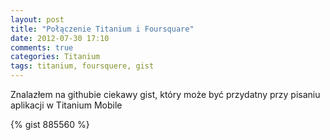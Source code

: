 ```yaml
---
layout: post
title: "Połączenie Titanium i Foursquare"
date: 2012-07-30 17:10
comments: true
categories: Titanium
tags: titanium, foursquere, gist
---
```

Znalazłem na githubie ciekawy gist, który może być przydatny przy pisaniu aplikacji w Titanium Mobile
<!-- more -->
{% gist 885560 %}
